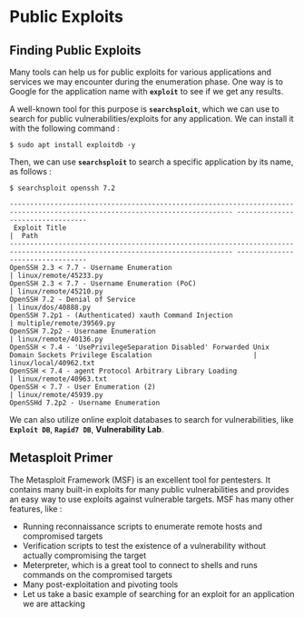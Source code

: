 # Public Exploits

## Finding Public Exploits

Many tools can help us for public exploits for various applications and services we may encounter during the enumeration phase. One way is  to Google for the application name with **`exploit`** to see if we get any results.

A well-known tool for this purpose is **`searchsploit`**, which we can use to search for public vulnerabilities/exploits for any application. We can install it with the following command :&#x20;

```shell-session
$ sudo apt install exploitdb -y
```

Then, we can use **`searchsploit`** to search a specific application by its name, as follows :&#x20;

```shell-session
$ searchsploit openssh 7.2

----------------------------------------------------------------------------------------------------------------------------- ---------------------------------
 Exploit Title                                                                                                               |  Path
----------------------------------------------------------------------------------------------------------------------------- ---------------------------------
OpenSSH 2.3 < 7.7 - Username Enumeration                                                                                     | linux/remote/45233.py
OpenSSH 2.3 < 7.7 - Username Enumeration (PoC)                                                                               | linux/remote/45210.py
OpenSSH 7.2 - Denial of Service                                                                                              | linux/dos/40888.py
OpenSSH 7.2p1 - (Authenticated) xauth Command Injection                                                                      | multiple/remote/39569.py
OpenSSH 7.2p2 - Username Enumeration                                                                                         | linux/remote/40136.py
OpenSSH < 7.4 - 'UsePrivilegeSeparation Disabled' Forwarded Unix Domain Sockets Privilege Escalation                         | linux/local/40962.txt
OpenSSH < 7.4 - agent Protocol Arbitrary Library Loading                                                                     | linux/remote/40963.txt
OpenSSH < 7.7 - User Enumeration (2)                                                                                         | linux/remote/45939.py
OpenSSHd 7.2p2 - Username Enumeration      
```

We can also utilize online exploit databases to search for vulnerabilities, like **`Exploit DB`**, **`Rapid7 DB`**, **Vulnerability Lab**.

## Metasploit Primer

The Metasploit Framework (MSF) is an excellent tool for pentesters. It contains many built-in exploits for many public vulnerabilities and provides an easy way to use exploits against vulnerable targets. MSF has many other features, like :&#x20;

* Running reconnaissance scripts to enumerate remote hosts and compromised targets
* Verification scripts to test the existence of a vulnerability without actually compromising the target
* Meterpreter, which is a great tool to connect to shells and runs commands on the compromised targets
* Many post-exploitation and pivoting tools
* Let us take a basic example of searching for an exploit for an application we are attacking&#x20;
